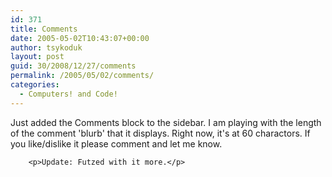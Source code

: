 ```yaml
---
id: 371
title: Comments
date: 2005-05-02T10:43:07+00:00
author: tsykoduk
layout: post
guid: 30/2008/12/27/comments
permalink: /2005/05/02/comments/
categories:
  - Computers! and Code!
---
```

<p>Just added the Comments block to the sidebar. I am playing with the length of the comment 'blurb' that it displays. Right now, it's at 60 charactors. If you like/dislike it please comment and let me know.</p>


		<p>Update: Futzed with it more.</p>